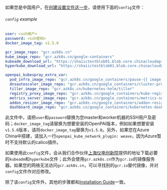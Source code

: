 如果您是中国用户，在[创建设置文件这一步](./installation-guide.md#create-configurations)，请使用下面的`config`文件：

###### `config` example

```yaml
user: <ssh用户>
password: <ssh密码>
docker_image_tag: v1.5.0

gcr_image_repo: "gcr.azk8s.cn"
kube_image_repo: "gcr.azk8s.cn/google-containers"
kubeadm_download_url: "https://shaiictestblob01.blob.core.chinacloudapi.cn/share-all/kubeadm"
hyperkube_download_url: "https://shaiictestblob01.blob.core.chinacloudapi.cn/share-all/hyperkube"

openpai_kubespray_extra_var:
  pod_infra_image_repo: "gcr.azk8s.cn/google_containers/pause-{{ image_arch }}"
  dnsautoscaler_image_repo: "gcr.azk8s.cn/google_containers/cluster-proportional-autoscaler-{{ image_arch }}"
  tiller_image_repo: "gcr.azk8s.cn/kubernetes-helm/tiller"
  registry_proxy_image_repo: "gcr.azk8s.cn/google_containers/kube-registry-proxy"
  metrics_server_image_repo: "gcr.azk8s.cn/google_containers/metrics-server-amd64"
  addon_resizer_image_repo: "gcr.azk8s.cn/google_containers/addon-resizer"
  dashboard_image_repo: "gcr.azk8s.cn/google_containers/kubernetes-dashboard-{{ image_arch }}"
```

此文件中，请把`user`和`password`替换为您master和worker机器的SSH用户及密码；`docker_image_tag`请替换为想要安装的OpenPAI版本，例如如果想要安装`v1.5.0`版本，请将`docker_image_tag`替换为`v1.5.0`。另外，如果您在Azure China中搭建，请加入一行`openpai_kube_network_plugin: weave`，因为Azure暂时不支持默认的calico插件。

如果使用此`config`文件，会从我们合作伙伴[上海仪电创新院](https://www.shaiic.com/)提供的地址下载必要的`kubeadm`和`hyperkube`文件；此外会使用`gcr.azk8s.cn`作为`gcr.io`的镜像服务器。如果您的网络无法访问`gcr.azk8s.cn`，可以寻找别的`gcr.io`替代镜像，并对`config`文件作对应修改。

除了该`config`文件外，其他的步骤都和[Installation Guide](./installation-guide.md)一致。
